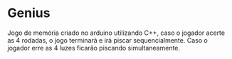 # Genius

Jogo de memória criado no arduino utilizando C++, caso o jogador acerte as 4 rodadas, o jogo terminará e irá piscar sequencialmente. 
Caso o jogador erre as 4 luzes ficarão piscando simultaneamente.
